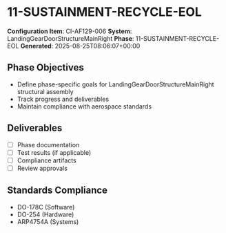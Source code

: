 # 11-SUSTAINMENT-RECYCLE-EOL

**Configuration Item**: CI-AF129-006
**System**: LandingGearDoorStructureMainRight
**Phase**: 11-SUSTAINMENT-RECYCLE-EOL
**Generated**: 2025-08-25T08:06:07+00:00

## Phase Objectives
- Define phase-specific goals for LandingGearDoorStructureMainRight structural assembly
- Track progress and deliverables
- Maintain compliance with aerospace standards

## Deliverables
- [ ] Phase documentation
- [ ] Test results (if applicable)
- [ ] Compliance artifacts
- [ ] Review approvals

## Standards Compliance
- DO-178C (Software)
- DO-254 (Hardware)
- ARP4754A (Systems)


